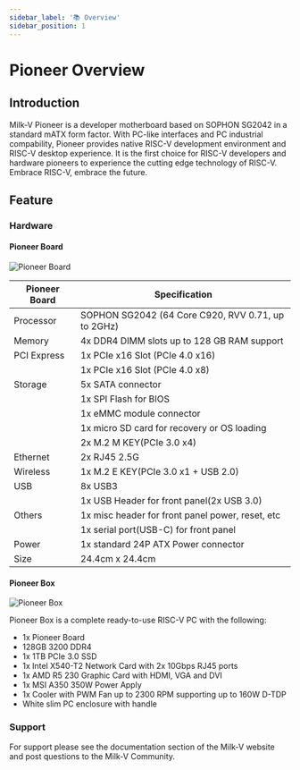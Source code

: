 ```yaml
---
sidebar_label: '📚 Overview'
sidebar_position: 1
---
```


# Pioneer Overview

## Introduction

Milk-V Pioneer is a developer motherboard based on SOPHON SG2042 in a standard mATX form factor. With PC-like interfaces and PC industrial compability, Pioneer provides native RISC-V development environment and RISC-V desktop experience. It is the first choice for RISC-V developers and hardware pioneers to experience the cutting edge technology of RISC-V. Embrace RISC-V, embrace the future. 

## Feature  

### Hardware

#### Pioneer Board

![Pioneer Board](/docs/pioneer/pioneerboardv1.1.webp)

| Pioneer Board | Specification                                      |
| ------------- | -------------------------------------------------- |
| Processor     | SOPHON SG2042 (64 Core C920, RVV 0.71, up to 2GHz) |
| Memory        | 4x DDR4 DIMM slots up to 128 GB RAM support        |
| PCI Express   | 1x PCIe x16 Slot (PCIe 4.0 x16)                    |
|               | 1x PCIe x16 Slot (PCIe 4.0 x8)                     |
| Storage       | 5x SATA connector                                  |
|               | 1x SPI Flash for BIOS                              |
|               | 1x eMMC module connector                           |
|               | 1x micro SD card for recovery or OS loading        |
|               | 2x M.2 M KEY(PCIe 3.0 x4)                          |
| Ethernet      | 2x RJ45 2.5G                                       |
| Wireless      | 1x M.2 E KEY(PCIe 3.0 x1 + USB 2.0)                |
| USB           | 8x USB3                                            |
|               | 1x USB Header for front panel(2x USB 3.0)          |
| Others        | 1x misc header for front panel power, reset, etc   |
|               | 1x serial port(USB-C) for front panel              |
| Power         | 1x standard 24P ATX Power connector                |
| Size          | 24.4cm x 24.4cm                                    |

#### Pioneer Box

![Pioneer Box](/docs/pioneer/pioneerbox.webp)

Pioneer Box is a complete ready-to-use RISC-V PC with the following:

- 1x Pioneer Board
- 128GB 3200 DDR4 
- 1x 1TB PCIe 3.0 SSD
- 1x Intel X540-T2 Network Card with 2x 10Gbps RJ45 ports
- 1x AMD R5 230 Graphic Card with HDMI, VGA and DVI
- 1x MSI A350 350W Power Apply
- 1x Cooler with PWM Fan up to 2300 RPM supporting up to 160W D-TDP
- White slim PC enclosure with handle

### Support

For support please see the documentation section of the Milk-V website and post questions to the Milk-V Community.
